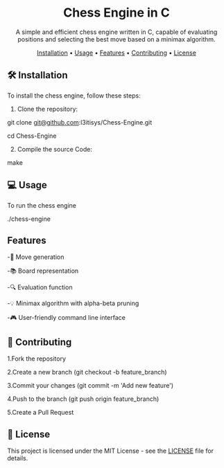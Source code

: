 
<h1 align="center">Chess Engine in C</h1>

<p align="center">
  A simple and efficient chess engine written in C, capable of evaluating positions and selecting the best move based on a minimax algorithm.
</p>

<p align="center">
  <a href="#installation">Installation</a> •
  <a href="#usage">Usage</a> •
  <a href="#features">Features</a> •
  <a href="#contributing">Contributing</a> •
  <a href="#license">License</a>
</p>

## 🛠️ Installation

To install the chess engine, follow these steps:

1. Clone the repository:

git clone git@github.com:l3itisys/Chess-Engine.git

cd Chess-Engine

2. Compile the source Code: 

make 

## 💻 Usage 
To run the chess engine 

./chess-engine

## Features 

-🎯 Move generation

-📚 Board representation

-🔍 Evaluation function

-💡 Minimax algorithm with alpha-beta pruning

-🎮 User-friendly command line interface

## 🤝 Contributing 

1.Fork the repository

2.Create a new branch (git checkout -b feature_branch)

3.Commit your changes (git commit -m 'Add new feature')

4.Push to the branch (git push origin feature_branch)

5.Create a Pull Request

 ## 📄 License

This project is licensed under the MIT License - see the [LICENSE](LICENSE) file for details.

